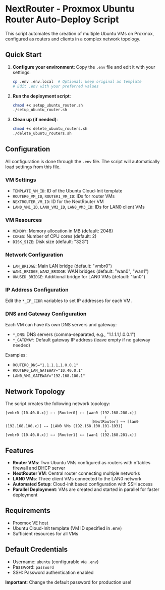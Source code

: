 # NextRouter - Proxmox Ubuntu Router Auto-Deploy Script

This script automates the creation of multiple Ubuntu VMs on Proxmox, configured as routers and clients in a complex network topology.

## Quick Start

1. **Configure your environment**:
   Copy the `.env` file and edit it with your settings:
   ```bash
   cp .env .env.local  # Optional: keep original as template
   # Edit .env with your preferred values
   ```

2. **Run the deployment script**:
   ```bash
   chmod +x setup_ubuntu_router.sh
   ./setup_ubuntu_router.sh
   ```

3. **Clean up (if needed)**:
   ```bash
   chmod +x delete_ubuntu_routers.sh
   ./delete_ubuntu_routers.sh
   ```

## Configuration

All configuration is done through the `.env` file. The script will automatically load settings from this file.

### VM Settings
- `TEMPLATE_VM_ID`: ID of the Ubuntu Cloud-Init template
- `ROUTER0_VM_ID`, `ROUTER1_VM_ID`: IDs for router VMs
- `NEXTROUTER_VM_ID`: ID for the NextRouter VM
- `LAN0_VM1_ID`, `LAN0_VM2_ID`, `LAN0_VM3_ID`: IDs for LAN0 client VMs

### VM Resources
- `MEMORY`: Memory allocation in MB (default: 2048)
- `CORES`: Number of CPU cores (default: 2)
- `DISK_SIZE`: Disk size (default: "32G")

### Network Configuration
- `LAN_BRIDGE`: Main LAN bridge (default: "vmbr0")
- `WAN1_BRIDGE`, `WAN2_BRIDGE`: WAN bridges (default: "wan0", "wan1")
- `UNUSED_BRIDGE`: Additional bridge for LAN0 VMs (default: "lan0")

### IP Address Configuration
Edit the `*_IP_CIDR` variables to set IP addresses for each VM.

### DNS and Gateway Configuration
Each VM can have its own DNS servers and gateway:
- `*_DNS`: DNS servers (comma-separated, e.g., "1.1.1.1,1.0.0.1")
- `*_GATEWAY`: Default gateway IP address (leave empty if no gateway needed)

Examples:
- `ROUTER0_DNS="1.1.1.1,1.0.0.1"`
- `ROUTER0_LAN_GATEWAY="10.40.0.1"`
- `LAN0_VM1_GATEWAY="192.168.100.1"`

## Network Topology

The script creates the following network topology:

```
[vmbr0 (10.40.0.x)] ←→ [Router0] ←→ [wan0 (192.168.200.x)]
                                            ↑
                                      [NextRouter] ←→ [lan0 (192.168.100.x)] ←→ [LAN0 VMs (192.168.100.101-103)]
                                            ↓
[vmbr0 (10.40.0.x)] ←→ [Router1] ←→ [wan1 (192.168.201.x)]
```

## Features

- **Router VMs**: Two Ubuntu VMs configured as routers with nftables firewall and DHCP server
- **NextRouter VM**: Central router connecting multiple networks
- **LAN0 VMs**: Three client VMs connected to the LAN0 network
- **Automated Setup**: Cloud-init based configuration with SSH access
- **Parallel Deployment**: VMs are created and started in parallel for faster deployment

## Requirements

- Proxmox VE host
- Ubuntu Cloud-Init template (VM ID specified in .env)
- Sufficient resources for all VMs

## Default Credentials

- Username: `ubuntu` (configurable via `.env`)
- Password: `password`
- SSH: Password authentication enabled

**Important**: Change the default password for production use!